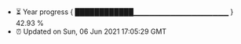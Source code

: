 - ⏳ Year progress { ████████████▁▁▁▁▁▁▁▁▁▁▁▁▁▁▁▁▁▁ } 42.93 %
- ⏰ Updated on Sun, 06 Jun 2021 17:05:29 GMT

